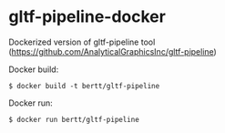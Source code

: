# gltf-pipeline-docker

Dockerized version of gltf-pipeline tool (https://github.com/AnalyticalGraphicsInc/gltf-pipeline)

Docker build:

```
$ docker build -t bertt/gltf-pipeline 
```

Docker run:

```
$ docker run bertt/gltf-pipeline
```



